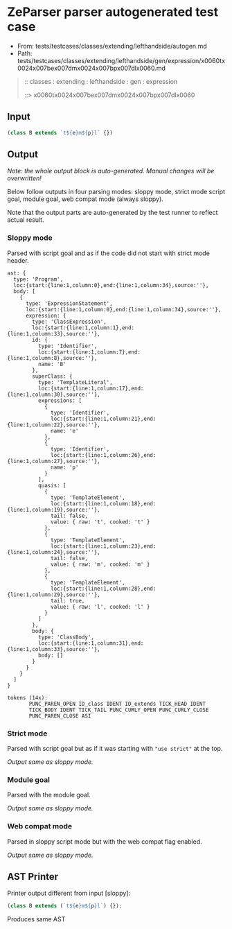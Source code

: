 # ZeParser parser autogenerated test case

- From: tests/testcases/classes/extending/lefthandside/autogen.md
- Path: tests/testcases/classes/extending/lefthandside/gen/expression/x0060tx0024x007bex007dmx0024x007bpx007dlx0060.md

> :: classes : extending : lefthandside : gen : expression
>
> ::> x0060tx0024x007bex007dmx0024x007bpx007dlx0060

## Input


`````js
(class B extends `t${e}m${p}l` {})
`````

## Output

_Note: the whole output block is auto-generated. Manual changes will be overwritten!_

Below follow outputs in four parsing modes: sloppy mode, strict mode script goal, module goal, web compat mode (always sloppy).

Note that the output parts are auto-generated by the test runner to reflect actual result.

### Sloppy mode

Parsed with script goal and as if the code did not start with strict mode header.

`````
ast: {
  type: 'Program',
  loc:{start:{line:1,column:0},end:{line:1,column:34},source:''},
  body: [
    {
      type: 'ExpressionStatement',
      loc:{start:{line:1,column:0},end:{line:1,column:34},source:''},
      expression: {
        type: 'ClassExpression',
        loc:{start:{line:1,column:1},end:{line:1,column:33},source:''},
        id: {
          type: 'Identifier',
          loc:{start:{line:1,column:7},end:{line:1,column:8},source:''},
          name: 'B'
        },
        superClass: {
          type: 'TemplateLiteral',
          loc:{start:{line:1,column:17},end:{line:1,column:30},source:''},
          expressions: [
            {
              type: 'Identifier',
              loc:{start:{line:1,column:21},end:{line:1,column:22},source:''},
              name: 'e'
            },
            {
              type: 'Identifier',
              loc:{start:{line:1,column:26},end:{line:1,column:27},source:''},
              name: 'p'
            }
          ],
          quasis: [
            {
              type: 'TemplateElement',
              loc:{start:{line:1,column:18},end:{line:1,column:19},source:''},
              tail: false,
              value: { raw: 't', cooked: 't' }
            },
            {
              type: 'TemplateElement',
              loc:{start:{line:1,column:23},end:{line:1,column:24},source:''},
              tail: false,
              value: { raw: 'm', cooked: 'm' }
            },
            {
              type: 'TemplateElement',
              loc:{start:{line:1,column:28},end:{line:1,column:29},source:''},
              tail: true,
              value: { raw: 'l', cooked: 'l' }
            }
          ]
        },
        body: {
          type: 'ClassBody',
          loc:{start:{line:1,column:31},end:{line:1,column:33},source:''},
          body: []
        }
      }
    }
  ]
}

tokens (14x):
       PUNC_PAREN_OPEN ID_class IDENT ID_extends TICK_HEAD IDENT
       TICK_BODY IDENT TICK_TAIL PUNC_CURLY_OPEN PUNC_CURLY_CLOSE
       PUNC_PAREN_CLOSE ASI
`````

### Strict mode

Parsed with script goal but as if it was starting with `"use strict"` at the top.

_Output same as sloppy mode._

### Module goal

Parsed with the module goal.

_Output same as sloppy mode._

### Web compat mode

Parsed in sloppy script mode but with the web compat flag enabled.

_Output same as sloppy mode._

## AST Printer

Printer output different from input [sloppy]:

````js
(class B extends (`t${e}m${p}l`) {});
````

Produces same AST
